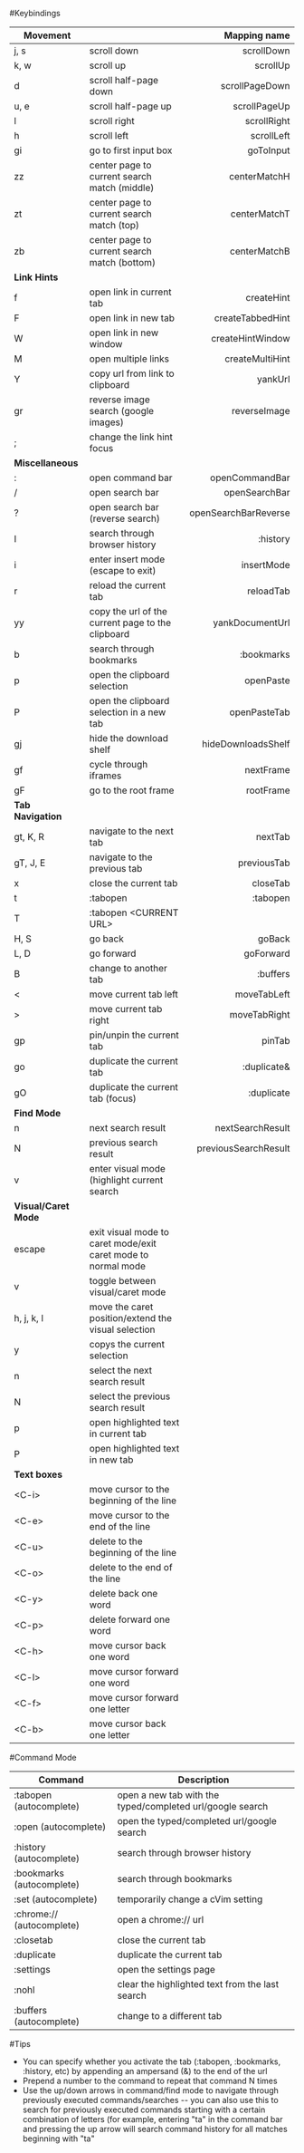 #Keybindings

| Movement      |                                             | Mapping name        |
|---------------|:--------------------------------------------|--------------------:|
| j, s          | scroll down                                 | scrollDown          |
| k, w          | scroll up                                   | scrollUp            |
| d             | scroll half-page down                       | scrollPageDown      |
| u, e          | scroll half-page up                         | scrollPageUp        |
| l             | scroll right                                | scrollRight         |
| h             | scroll left                                 | scrollLeft          |
| gi            | go to first input box                       | goToInput           |
| zz            | center page to current search match (middle)| centerMatchH        |
| zt            | center page to current search match (top)   | centerMatchT        |
| zb            | center page to current search match (bottom)| centerMatchB        |
| **Link Hints**    |                                             |                     |
| f             | open link in current tab                    | createHint          |
| F             | open link in new tab                        | createTabbedHint    |
| W             | open link in new window                     | createHintWindow    |
| M             | open multiple links                         | createMultiHint     |
| Y             | copy url from link to clipboard             | yankUrl             |
| gr            | reverse image search (google images)        | reverseImage        |
| ;             | change the link hint focus                  |                     |
| **Miscellaneous** |                                             |                     |
| :             | open command bar                            | openCommandBar      |
| /             | open search bar                             | openSearchBar       |
| ?             | open search bar (reverse search)            | openSearchBarReverse|
| I             | search through browser history              | :history            |
| i             | enter insert mode (escape to exit)          | insertMode            |
| r             | reload the current tab         | reloadTab            |
| yy            | copy the url of the current page to the clipboard | yankDocumentUrl |
| b             | search through bookmarks                    | :bookmarks          |
| p             | open the clipboard selection                | openPaste                    |
| P             | open the clipboard selection in a new tab   | openPasteTab                    |
| gj            | hide the download shelf                     | hideDownloadsShelf  |
| gf            | cycle through iframes                       | nextFrame           |
| gF            | go to the root frame                        | rootFrame           |
| **Tab Navigation** |                                             |                     |
| gt, K, R      | navigate to the next tab                    | nextTab             |
| gT, J, E      | navigate to the previous tab                | previousTab         |
| x             | close the current tab                       | closeTab            |
| t             | :tabopen                                    | :tabopen            |
| T             | :tabopen &lt;CURRENT URL&gt;                |                     |
| H, S          | go back                                     | goBack              |
| L, D          | go forward                                  | goForward           |
| B             | change to another tab                       | :buffers            |
| &lt;          | move current tab left                       | moveTabLeft         |
| &gt;          | move current tab right                      | moveTabRight        |
| gp            | pin/unpin the current tab                   | pinTab              |
| go            | duplicate the current tab                   | :duplicate&         |
| gO            | duplicate the current tab (focus)           | :duplicate          |
| **Find Mode**     |                                             |                     |
| n             | next search result                          | nextSearchResult    |
| N             | previous search result                      | previousSearchResult|
| v             | enter visual mode (highlight current search |                     |
| **Visual/Caret Mode** |                                         |                     |
| escape        | exit visual mode to caret mode/exit caret mode to normal mode |   |
| v             | toggle between visual/caret mode            |                     |
| h, j, k, l    | move the caret position/extend the visual selection |             |
| y             | copys the current selection                 | |
| n             | select the next search result               |                     |
| N             | select the previous search result           |                     |
| p             | open highlighted text in current tab        |                     |
| P             | open highlighted text in new tab            |                     |
| **Text boxes**    |                                         |                     |
| &lt;C-i&gt;   | move cursor to the beginning of the line    |                     |
| &lt;C-e&gt;   | move cursor to the end of the line ||
| &lt;C-u&gt;   | delete to the beginning of the line ||
| &lt;C-o&gt;   | delete to the end of the line ||
| &lt;C-y&gt;   | delete back one word ||
| &lt;C-p&gt;   | delete forward one word ||
| &lt;C-h&gt;   | move cursor back one word ||
| &lt;C-l&gt;   | move cursor forward one word ||
| &lt;C-f&gt;   | move cursor forward one letter ||
| &lt;C-b&gt;   | move cursor back one letter ||

#Command Mode

| Command | Description |
|---------|-------------|
|:tabopen (autocomplete)|open a new tab with the typed/completed url/google search|
|:open (autocomplete) | open the typed/completed url/google search |
|:history (autocomplete)|search through browser history|
|:bookmarks (autocomplete)|search through bookmarks|
|:set (autocomplete)|temporarily change a cVim setting|
|:chrome:// (autocomplete)| open a chrome:// url|
|:closetab|close the current tab|
|:duplicate|duplicate the current tab|
|:settings|open the settings page|
|:nohl|clear the highlighted text from the last search|
|:buffers (autocomplete)|change to a different tab|

#Tips

 * You can specify whether you activate the tab (:tabopen, :bookmarks, :history, etc) by appending an ampersand (&) to the end of the url
 * Prepend a number to the command to repeat that command N times
 * Use the up/down arrows in command/find mode to navigate through previously executed commands/searches -- you can also use this to search for previously executed commands starting with a certain combination of letters (for example, entering "ta" in the command bar and pressing the up arrow will search command history for all matches beginning with "ta"
